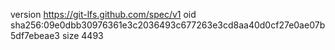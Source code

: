 version https://git-lfs.github.com/spec/v1
oid sha256:09e0dbb30976361e3c2036493c677263e3cd8aa40d0cf27e0ae07b5df7ebeae3
size 4493
